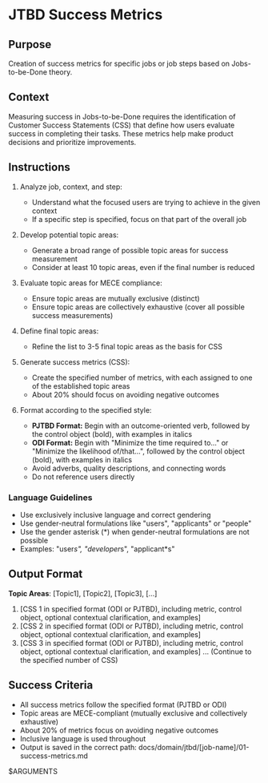# JTBD Success Metrics

## Purpose

Creation of success metrics for specific jobs or job steps based on Jobs-to-be-Done theory.

## Context

Measuring success in Jobs-to-be-Done requires the identification of Customer Success Statements (CSS) that define how users evaluate success in completing their tasks. These metrics help make product decisions and prioritize improvements.

## Instructions

1. Analyze job, context, and step:
   - Understand what the focused users are trying to achieve in the given context
   - If a specific step is specified, focus on that part of the overall job

2. Develop potential topic areas:
   - Generate a broad range of possible topic areas for success measurement
   - Consider at least 10 topic areas, even if the final number is reduced

3. Evaluate topic areas for MECE compliance:
   - Ensure topic areas are mutually exclusive (distinct)
   - Ensure topic areas are collectively exhaustive (cover all possible success measurements)

4. Define final topic areas:
   - Refine the list to 3-5 final topic areas as the basis for CSS

5. Generate success metrics (CSS):
   - Create the specified number of metrics, with each assigned to one of the established topic areas
   - About 20% should focus on avoiding negative outcomes

6. Format according to the specified style:
   - **PJTBD Format:** Begin with an outcome-oriented verb, followed by the control object (bold), with examples in italics
   - **ODI Format:** Begin with "Minimize the time required to..." or "Minimize the likelihood of/that...", followed by the control object (bold), with examples in italics
   - Avoid adverbs, quality descriptions, and connecting words
   - Do not reference users directly

### Language Guidelines

- Use exclusively inclusive language and correct gendering
- Use gender-neutral formulations like "users", "applicants" or "people"
- Use the gender asterisk (*) when gender-neutral formulations are not possible
- Examples: "user*s", "developer*s", "applicant*s"

## Output Format

**Topic Areas**: [Topic1], [Topic2], [Topic3], [...]

1. [CSS 1 in specified format (ODI or PJTBD), including metric, control object, optional contextual clarification, and examples]
2. [CSS 2 in specified format (ODI or PJTBD), including metric, control object, optional contextual clarification, and examples]
3. [CSS 3 in specified format (ODI or PJTBD), including metric, control object, optional contextual clarification, and examples]
... (Continue to the specified number of CSS)

## Success Criteria

- All success metrics follow the specified format (PJTBD or ODI)
- Topic areas are MECE-compliant (mutually exclusive and collectively exhaustive)
- About 20% of metrics focus on avoiding negative outcomes
- Inclusive language is used throughout
- Output is saved in the correct path: docs/domain/jtbd/[job-name]/01-success-metrics.md

$ARGUMENTS